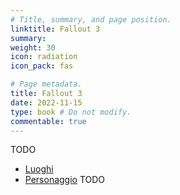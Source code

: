 ```yaml
---
# Title, summary, and page position.
linktitle: Fallout 3
summary: 
weight: 30
icon: radiation
icon_pack: fas

# Page metadata.
title: Fallout 3
date: 2022-11-15
type: book # Do not modify.
commentable: true
---
```


TODO

- [Luoghi](luoghi)
- [Personaggio](personaggio) TODO

